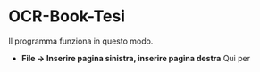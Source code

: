 # OCR-Book-Tesi

Il programma funziona in questo modo.

- **File -> Inserire pagina sinistra, inserire pagina destra**
    Qui per

